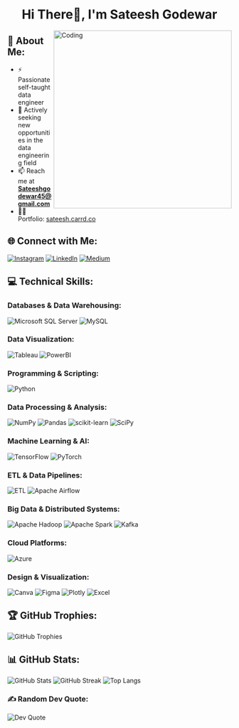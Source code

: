 
<h1 align="center">Hi There👋, I'm Sateesh Godewar</h1>
<img align="right" alt="Coding" width="400" src="https://media.tenor.com/NOYF3f82b_gAAAAC/programmer.gif">

## 💫 About Me:
- ⚡ Passionate self-taught data engineer
- 🤔 Actively seeking new opportunities in the data engineering field
- 📫 Reach me at **Sateeshgodewar45@gmail.com**
- 👨‍💻 Portfolio: [sateesh.carrd.co](https://sateesh.carrd.co/)

## 🌐 Connect with Me:
[![Instagram](https://img.shields.io/badge/Instagram-%23E4405F.svg?style=flat-square&logo=Instagram&logoColor=white)](https://instagram.com/analytic_guide)
[![LinkedIn](https://img.shields.io/badge/LinkedIn-%230077B5.svg?style=flat-square&logo=linkedin&logoColor=white)](https://linkedin.com/in/sateesh-godewar)
[![Medium](https://img.shields.io/badge/Medium-12100E?style=flat-square&logo=medium&logoColor=white)](https://medium.com/@@sateeshgodewar45)

## 💻 Technical Skills:

### Databases & Data Warehousing:
![Microsoft SQL Server](https://img.shields.io/badge/Microsoft%20SQL%20Server-CC2927?style=flat-square&logo=microsoft%20sql%20server&logoColor=white)
![MySQL](https://img.shields.io/badge/MySQL-%2300f.svg?style=flat-square&logo=mysql&logoColor=white)

### Data Visualization:
![Tableau](https://img.shields.io/badge/Tableau-E97627?style=flat-square&logo=tableau&logoColor=white)
![PowerBI](https://img.shields.io/badge/PowerBI-F2C811?style=flat-square&logo=power-bi&logoColor=black)

### Programming & Scripting:
![Python](https://img.shields.io/badge/Python-3670A0?style=flat-square&logo=python&logoColor=ffdd54)

### Data Processing & Analysis:
![NumPy](https://img.shields.io/badge/NumPy-%23013243.svg?style=flat-square&logo=numpy&logoColor=white)
![Pandas](https://img.shields.io/badge/Pandas-%23150458.svg?style=flat-square&logo=pandas&logoColor=white)
![scikit-learn](https://img.shields.io/badge/scikit--learn-%23F7931E.svg?style=flat-square&logo=scikit-learn&logoColor=white)
![SciPy](https://img.shields.io/badge/SciPy-%230C55A5.svg?style=flat-square&logo=scipy&logoColor=white)

### Machine Learning & AI:
![TensorFlow](https://img.shields.io/badge/TensorFlow-%23FF6F00.svg?style=flat-square&logo=TensorFlow&logoColor=white)
![PyTorch](https://img.shields.io/badge/PyTorch-%23EE4C2C.svg?style=flat-square&logo=PyTorch&logoColor=white)

### ETL & Data Pipelines:
![ETL](https://img.shields.io/badge/ETL-blue)
![Apache Airflow](https://img.shields.io/badge/Apache%20Airflow-017CEE?style=flat-square&logo=apache-airflow&logoColor=white)

### Big Data & Distributed Systems:
![Apache Hadoop](https://img.shields.io/badge/Apache%20Hadoop-66CCFF?style=flat-square&logo=apache-hadoop&logoColor=black)
![Apache Spark](https://img.shields.io/badge/Apache%20Spark-E25A1C?style=flat-square&logo=apache-spark&logoColor=white)
![Kafka](https://img.shields.io/badge/Apache%20Kafka-231F20?style=flat-square&logo=apache-kafka&logoColor=white)

### Cloud Platforms:
![Azure](https://img.shields.io/badge/Azure-%230072C6.svg?style=flat-square&logo=azure-devops&logoColor=white)

### Design & Visualization:
![Canva](https://img.shields.io/badge/Canva-%2300C4CC.svg?style=flat-square&logo=Canva&logoColor=white)
![Figma](https://img.shields.io/badge/Figma-%23F24E1E.svg?style=flat-square&logo=figma&logoColor=white)
![Plotly](https://img.shields.io/badge/Plotly-%233F4F75.svg?style=flat-square&logo=plotly&logoColor=white)
![Excel](https://img.shields.io/badge/Microsoft%20Excel-217346?style=flat-square&logo=microsoft%20excel&logoColor=white)

## 🏆 GitHub Trophies:
![GitHub Trophies](https://github-profile-trophy.vercel.app/?username=satg01&theme=juicyfresh&no-frame=false&no-bg=false&margin-w=4)

## 📊 GitHub Stats:
![GitHub Stats](https://github-readme-stats.vercel.app/api?username=satg01&theme=tokyonight&hide_border=false&include_all_commits=true&count_private=false)
![GitHub Streak](https://github-readme-streak-stats.herokuapp.com/?user=satg01&theme=tokyonight&hide_border=false)
![Top Langs](https://github-readme-stats.vercel.app/api/top-langs/?username=satg01&theme=tokyonight&hide_border=false&include_all_commits=true&count_private=false&layout=compact)

### ✍️ Random Dev Quote:
![Dev Quote](https://quotes-github-readme.vercel.app/api?type=vertical&theme=radical)
